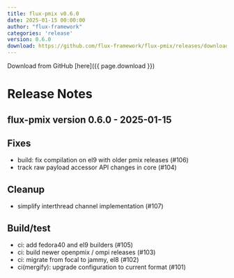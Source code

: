 ```yaml
---
title: flux-pmix v0.6.0
date: 2025-01-15 00:00:00
author: "flux-framework"
categories: 'release'
version: 0.6.0
download: https://github.com/flux-framework/flux-pmix/releases/download/v0.6.0/flux-pmix-0.6.0.tar.gz
---
```


Download from GitHub [here]({{ page.download }})

# Release Notes

flux-pmix version 0.6.0 - 2025-01-15
------------------------------------

## Fixes

 * build: fix compilation on el9 with older pmix releases (#106)
 * track raw payload accessor API changes in core (#104)

## Cleanup

 * simplify interthread channel implementation (#107)

## Build/test

 * ci: add fedora40 and el9 builders (#105)
 * ci: build newer openpmix / ompi releases (#103)
 * ci: migrate from focal to jammy, el8 (#102)
 * ci(mergify): upgrade configuration to current format (#101)

